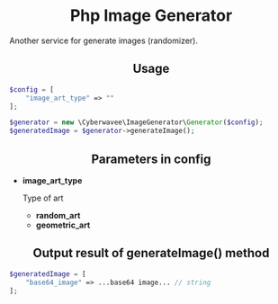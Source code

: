 # <center>Php Image Generator</center>
Another service for generate images (randomizer).

## <center>Usage</center>
```php
$config = [
    "image_art_type" => ""
];

$generator = new \Cyberwavee\ImageGenerator\Generator($config);
$generatedImage = $generator->generateImage();
```

## <center>Parameters in config</center>
* **image_art_type**

  Type of art
  + **random_art**
  + **geometric_art**

## <center>Output result of generateImage() method</center>
```php
$generatedImage = [
    "base64_image" => ...base64 image... // string
];
```